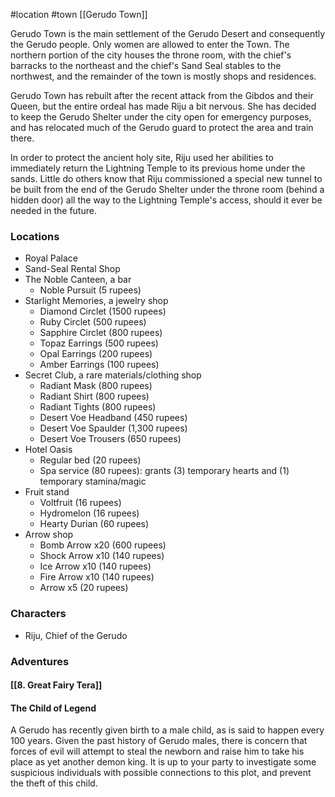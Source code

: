 #location #town [[Gerudo Town]]

Gerudo Town is the main settlement of the Gerudo Desert and consequently the Gerudo people. Only women are allowed to enter the Town. The northern portion of the city houses the throne room, with the chief's barracks to the northeast and the chief's Sand Seal stables to the northwest, and the remainder of the town is mostly shops and residences.

Gerudo Town has rebuilt after the recent attack from the Gibdos and their Queen, but the entire ordeal has made Riju a bit nervous. She has decided to keep the Gerudo Shelter under the city open for emergency purposes, and has relocated much of the Gerudo guard to protect the area and train there.

In order to protect the ancient holy site, Riju used her abilities to immediately return the Lightning Temple to its previous home under the sands. Little do others know that Riju commissioned a special new tunnel to be built from the end of the Gerudo Shelter under the throne room (behind a hidden door) all the way to the Lightning Temple's access, should it ever be needed in the future.

### Locations

- Royal Palace
- Sand-Seal Rental Shop
- The Noble Canteen, a bar
	- Noble Pursuit (5 rupees)
- Starlight Memories, a jewelry shop
	- Diamond Circlet (1500 rupees)
	- Ruby Circlet (500 rupees)
	- Sapphire Circlet (800 rupees)
	- Topaz Earrings (500 rupees)
	- Opal Earrings (200 rupees)
	- Amber Earrings (100 rupees)
- Secret Club, a rare materials/clothing shop
	- Radiant Mask (800 rupees)
	- Radiant Shirt (800 rupees)
	- Radiant Tights (800 rupees)
	- Desert Voe Headband (450 rupees)
	- Desert Voe Spaulder (1,300 rupees)
	- Desert Voe Trousers (650 rupees)
- Hotel Oasis
	- Regular bed (20 rupees)
	- Spa service (80 rupees): grants (3) temporary hearts and (1) temporary stamina/magic
- Fruit stand
	- Voltfruit (16 rupees)
	- Hydromelon (16 rupees)
	- Hearty Durian (60 rupees)
- Arrow shop
	- Bomb Arrow x20 (600 rupees)
	- Shock Arrow x10 (140 rupees)
	- Ice Arrow x10 (140 rupees)
	- Fire Arrow x10 (140 rupees)
	- Arrow x5 (20 rupees)

### Characters

* Riju, Chief of the Gerudo

### Adventures

#### [[8. Great Fairy Tera]]

#### The Child of Legend

A Gerudo has recently given birth to a male child, as is said to happen every 100 years. Given the past history of Gerudo males, there is concern that forces of evil will attempt to steal the newborn and raise him to take his place as yet another demon king. It is up to your party to investigate some suspicious individuals with possible connections to this plot, and prevent the theft of this child.
